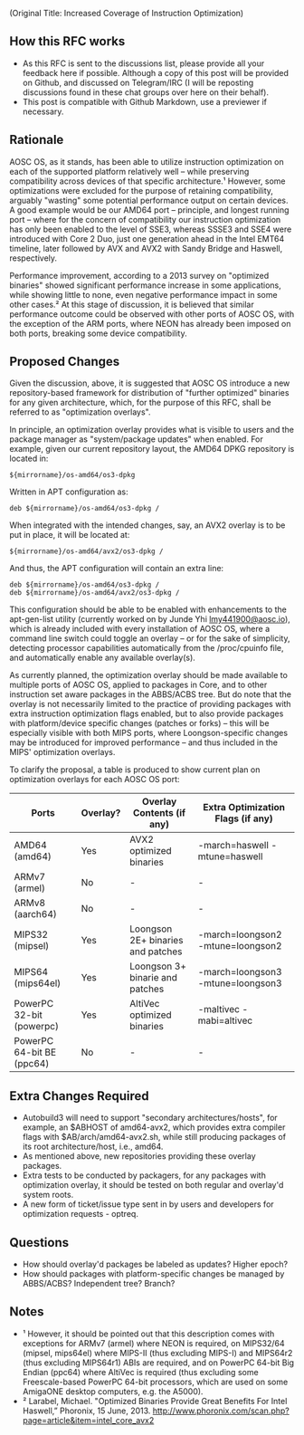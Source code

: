 (Original Title: Increased Coverage of Instruction Optimization)

How this RFC works
------------------

- As this RFC is sent to the discussions list, please provide all your feedback here if possible. Although a copy of this post will be provided on Github, and discussed on Telegram/IRC (I will be reposting discussions found in these chat groups over here on their behalf).
- This post is compatible with Github Markdown, use a previewer if necessary.

Rationale
---------

AOSC OS, as it stands, has been able to utilize instruction optimization on each of the supported platform relatively well – while preserving compatibility across devices of that specific architecture.¹ However, some optimizations were excluded for the purpose of retaining compatibility, arguably "wasting" some potential performance output on certain devices. A good example would be our AMD64 port – principle, and longest running port – where for the concern of compatibility our instruction optimization has only been enabled to the level of SSE3, whereas SSSE3 and SSE4 were introduced with Core 2 Duo, just one generation ahead in the Intel EMT64 timeline, later followed by AVX and AVX2 with Sandy Bridge and Haswell, respectively.

Performance improvement, according to a 2013 survey on "optimized binaries" showed significant performance increase in some applications, while showing little to none, even negative performance impact in some other cases.² At this stage of discussion, it is believed that similar performance outcome could be observed with other ports of AOSC OS, with the exception of the ARM ports, where NEON has already been imposed on both ports, breaking some device compatibility.

Proposed Changes
----------------

Given the discussion, above, it is suggested that AOSC OS introduce a new repository-based framework for distribution of "further optimized" binaries for any given architecture, which, for the purpose of this RFC, shall be referred to as "optimization overlays".

In principle, an optimization overlay provides what is visible to users and the package manager as "system/package updates" when enabled. For example, given our current repository layout, the AMD64 DPKG repository is located in:

    ${mirrorname}/os-amd64/os3-dpkg

Written in APT configuration as:

    deb ${mirrorname}/os-amd64/os3-dpkg /

When integrated with the intended changes, say, an AVX2 overlay is to be put in place, it will be located at:

    ${mirrorname}/os-amd64/avx2/os3-dpkg /

And thus, the APT configuration will contain an extra line:

    deb ${mirrorname}/os-amd64/os3-dpkg /
    deb ${mirrorname}/os-amd64/avx2/os3-dpkg /

This configuration should be able to be enabled with enhancements to the apt-gen-list utility (currently worked on by Junde Yhi <lmy441900@aosc.io>), which is already included with every installation of AOSC OS, where a command line switch could toggle an overlay – or for the sake of simplicity, detecting processor capabilities automatically from the /proc/cpuinfo file, and automatically enable any available overlay(s).

As currently planned, the optimization overlay should be made available to multiple ports of AOSC OS, applied to packages in Core, and to other instruction set aware packages in the ABBS/ACBS tree. But do note that the overlay is not necessarily limited to the practice of providing packages with extra instruction optimization flags enabled, but to also provide packages with platform/device specific changes (patches or forks) – this will be especially visible with both MIPS ports, where Loongson-specific changes may be introduced for improved performance – and thus included in the MIPS' optimization overlays.

To clarify the proposal, a table is produced to show current plan on optimization overlays for each AOSC OS port:

| Ports                     | Overlay? | Overlay Contents (if any)         | Extra Optimization Flags (if any) |
|---------------------------|----------|-----------------------------------|-----------------------------------|
| AMD64 (amd64)             | Yes      | AVX2 optimized binaries           | -march=haswell -mtune=haswell     |
| ARMv7 (armel)             | No       | -                                 | -                                 |
| ARMv8 (aarch64)           | No       | -                                 | -                                 |
| MIPS32 (mipsel)           | Yes      | Loongson 2E+ binaries and patches | -march=loongson2 -mtune=loongson2 |
| MIPS64 (mips64el)         | Yes      | Loongson 3+ binarie and patches   | -march=loongson3 -mtune=loongson3 |
| PowerPC 32-bit (powerpc)  | Yes      | AltiVec optimized binaries        | -maltivec -mabi=altivec           |
| PowerPC 64-bit BE (ppc64) | No       | -                                 | -                                 |

Extra Changes Required
----------------------

- Autobuild3 will need to support "secondary architectures/hosts", for example, an $ABHOST of amd64-avx2, which provides extra compiler flags with $AB/arch/amd64-avx2.sh, while still producing packages of its root architecture/host, i.e., amd64.
- As mentioned above, new repositories providing these overlay packages.
- Extra tests to be conducted by packagers, for any packages with optimization overlay, it should be tested on both regular and overlay'd system roots.
- A new form of ticket/issue type sent in by users and developers for optimization requests - optreq.

Questions
---------

- How should overlay'd packages be labeled as updates? Higher epoch?
- How should packages with platform-specific changes be managed by ABBS/ACBS? Independent tree? Branch?

Notes
-----

- ¹ However, it should be pointed out that this description comes with exceptions for ARMv7 (armel) where NEON is required, on MIPS32/64 (mipsel, mips64el) where MIPS-II (thus excluding MIPS-I) and MIPS64r2 (thus excluding MIPS64r1) ABIs are required, and on PowerPC 64-bit Big Endian (ppc64) where AltiVec is required (thus excluding some Freescale-based PowerPC 64-bit processors, which are used on some AmigaONE desktop computers, e.g. the A5000).
- ² Larabel, Michael. "Optimized Binaries Provide Great Benefits For Intel Haswell,” Phoronix, 15 June, 2013. http://www.phoronix.com/scan.php?page=article&item=intel_core_avx2
